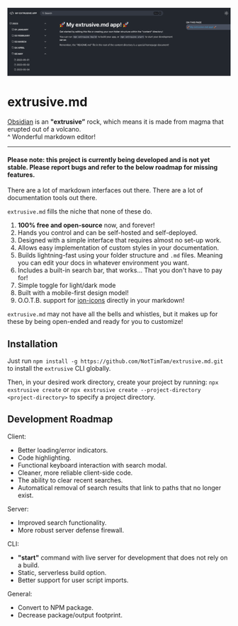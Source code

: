 ![Example of an extrusive app.](./example.png)

# extrusive.md

[Obsidian](https://obsidian.md/) is an **"extrusive”** rock, which means it is made from magma that erupted out of a volcano.
<br/>
^ Wonderful markdown editor!

---

#### Please note: this project is currently being developed and is not yet stable. Please report bugs and refer to the below roadmap for missing features.

There are a lot of markdown interfaces out there. There are a lot of documentation tools out there.

`extrusive.md` fills the niche that none of these do.

1. **100% free and open-source** now, and forever!
2. Hands you control and can be self-hosted and self-deployed.
3. Designed with a simple interface that requires almost no set-up work.
4. Allows easy implementation of custom styles in your documentation. 
5. Builds lightning-fast using your folder structure and `.md` files. Meaning you can edit your docs in whatever environment you want.
6. Includes a built-in search bar, that works... That you don't have to pay for!
7. Simple toggle for light/dark mode
8. Built with a mobile-first design model!
9. O.O.T.B. support for [ion-icons](https://ionic.io/ionicons) directly in your markdown!

`extrusive.md` may not have all the bells and whistles, but it makes up for these by being open-ended and ready for you to customize!

## Installation

Just run `npm install -g https://github.com/NotTimTam/extrusive.md.git` to install the `extrusive` CLI globally.

Then, in your desired work directory, create your project by running:
`npx exstrusive create`
or
`npx exstrusive create --project-directory <project-directory>`
to specify a project directory.

## Development Roadmap

Client:

-   Better loading/error indicators.
-   Code highlighting.
-   Functional keyboard interaction with search modal.
-   Cleaner, more reliable client-side code.
-   The ability to clear recent searches.
-   Automatical removal of search results that link to paths that no longer exist.

Server:

-   Improved search functionality.
-   More robust server defense firewall.

CLI:

-   **"start"** command with live server for development that does not rely on a build.
-   Static, serverless build option.
-   Better support for user script imports.

General:

-   Convert to NPM package.
-   Decrease package/output footprint.

